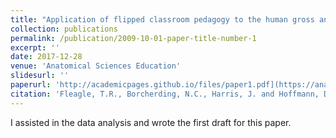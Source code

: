 ```yaml
---
title: "Application of flipped classroom pedagogy to the human gross anatomy laboratory: Student preferences and learning outcomes"
collection: publications
permalink: /publication/2009-10-01-paper-title-number-1
excerpt: ''
date: 2017-12-28
venue: 'Anatomical Sciences Education'
slidesurl: ''
paperurl: 'http://academicpages.github.io/files/paper1.pdf](https://anatomypubs.onlinelibrary.wiley.com/doi/full/10.1002/ase.1755'
citation: 'Fleagle, T.R., Borcherding, N.C., Harris, J. and Hoffmann, D.S. (2018), Application of flipped classroom pedagogy to the human gross anatomy laboratory: Student preferences and learning outcomes. American Association of Anatomists, 11: 385-396. https://doi.org/10.1002/ase.1755'
---
```


I assisted in the data analysis and wrote the first draft for this paper. 
